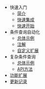 - 快速入门
  - [简介](README)
  - [快速集成](quick-install)
  - [快速开始](quick-start)
- 条件查询自动化
  - [总体示例](easy/example)
  - [注解](easy/annotation)
  - [自定义扩展](easy/extend)
- 复杂条件查询
  - [总体示例](complex/example)
  - [API方法](complex/method)
- [功能扩展](more-features)
- [更新记录](CHANGELOG)
